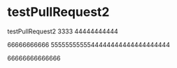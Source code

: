 # testPullRequest2
testPullRequest2
3333
44444444444


66666666666
5555555555544444444444444444444


66666666666666
